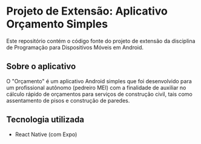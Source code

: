 # Projeto de Extensão: Aplicativo Orçamento Simples

Este repositório contém o código fonte do projeto de extensão da disciplina de Programação para Dispositivos Móveis em Android.

## Sobre o aplicativo

O "Orçamento" é um aplicativo Android simples que foi desenvolvido para um profissional autônomo (pedreiro MEI) com a finalidade de auxiliar no cálculo rápido de orçamentos para serviços de construção civil, tais como assentamento de pisos e construção de paredes.

## Tecnologia utilizada
- React Native (com Expo)
